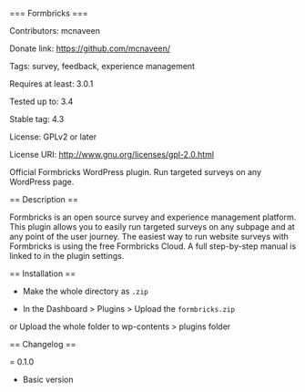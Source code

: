 === Formbricks ===

Contributors: mcnaveen

Donate link: https://github.com/mcnaveen/

Tags: survey, feedback, experience management

Requires at least: 3.0.1

Tested up to: 3.4

Stable tag: 4.3

License: GPLv2 or later

License URI: http://www.gnu.org/licenses/gpl-2.0.html

Official Formbricks WordPress plugin. Run targeted surveys on any WordPress page.

== Description ==

Formbricks is an open source survey and experience management platform. This plugin allows you to easily run targeted surveys on any subpage and at any point of the user journey. The easiest way to run website surveys with Formbricks is using the free Formbricks Cloud. A full step-by-step manual is linked to in the plugin settings.

== Installation ==

- Make the whole directory as `.zip`

- In the Dashboard > Plugins > Upload the `formbricks.zip`

or Upload the whole folder to wp-contents > plugins folder

== Changelog ==

= 0.1.0

- Basic version
